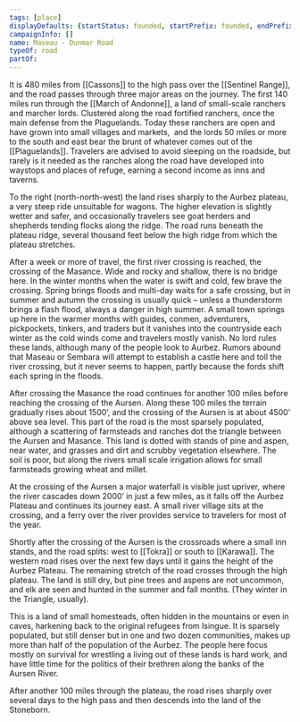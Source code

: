 ```yaml
---
tags: [place]
displayDefaults: {startStatus: founded, startPrefix: founded, endPrefix: destroyed, endStatus: destroyed}
campaignInfo: []
name: Maseau - Dunmar Road
typeOf: road
partOf:
---
```

It is 480 miles from [[Cassons]] to the high pass over the [[Sentinel Range]], and the road passes through three major areas on the journey. The first 140 miles run through the [[March of Andonne]], a land of small-scale ranchers and marcher lords. Clustered along the road fortified ranchers, once the main defense from the Plaguelands. Today these ranchers are open and have grown into small villages and markets,  and the lords 50 miles or more to the south and east bear the brunt of whatever comes out of the [[Plaguelands]]. Travelers are advised to avoid sleeping on the roadside, but rarely is it needed as the ranches along the road have developed into waystops and places of refuge, earning a second income as inns and taverns.

To the right (north-north-west) the land rises sharply to the Aurbez plateau, a very steep ride unsuitable for wagons. The higher elevation is slightly wetter and safer, and occasionally travelers see goat herders and shepherds tending flocks along the ridge. The road runs beneath the plateau ridge, several thousand feet below the high ridge from which the plateau stretches.

After a week or more of travel, the first river crossing is reached, the crossing of the Masance. Wide and rocky and shallow, there is no bridge here. In the winter months when the water is swift and cold, few brave the crossing. Spring brings floods and multi-day waits for a safe crossing, but in summer and autumn the crossing is usually quick – unless a thunderstorm brings a flash flood, always a danger in high summer. A small town springs up here in the warmer months with guides, conmen, adventurers, pickpockets, tinkers, and traders but it vanishes into the countryside each winter as the cold winds come and travelers mostly vanish. No lord rules these lands, although many of the people look to Aurbez. Rumors abound that Maseau or Sembara will attempt to establish a castle here and toll the river crossing, but it never seems to happen, partly because the fords shift each spring in the floods.

After crossing the Masance the road continues for another 100 miles before reaching the crossing of the Aursen. Along these 100 miles the terrain gradually rises about 1500’, and the crossing of the Aursen is at about 4500’ above sea level. This part of the road is the most sparsely populated, although a scattering of farmsteads and ranches dot the triangle between the Aursen and Masance. This land is dotted with stands of pine and aspen, near water, and grasses and dirt and scrubby vegetation elsewhere. The soil is poor, but along the rivers small scale irrigation allows for small farmsteads growing wheat and millet. 

At the crossing of the Aursen a major waterfall is visible just upriver, where the river cascades down 2000’ in just a few miles, as it falls off the Aurbez Plateau and continues its journey east. A small river village sits at the crossing, and a ferry over the river provides service to travelers for most of the year.

Shortly after the crossing of the Aursen is the crossroads where a small inn stands, and the road splits: west to [[Tokra]] or south to [[Karawa]]. The western road rises over the next few days until it gains the height of the Aurbez Plateau. The remaining stretch of the road crosses through the high plateau. The land is still dry, but pine trees and aspens are not uncommon, and elk are seen and hunted in the summer and fall months. (They winter in the Triangle, usually).

This is a land of small homesteads, often hidden in the mountains or even in caves, harkening back to the original refugees from Isingue. It is sparsely populated, but still denser but in one and two dozen communities, makes up more than half of the population of the Aurbez. The people here focus mostly on survival for wrestling a living out of these lands is hard work, and have little time for the politics of their brethren along the banks of the Aursen River.

After another 100 miles through the plateau, the road rises sharply over several days to the high pass and then descends into the land of the Stoneborn.

